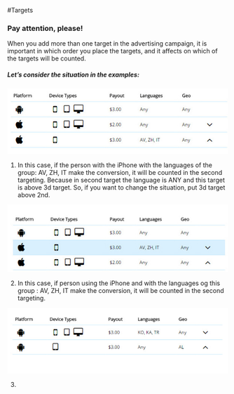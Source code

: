 #Targets


### Pay attention, please!



When you add more than one target in the advertising campaign, it is important in which order you place the targets, and it affects on which of the targets will be counted.


##### Let’s consider the situation in the examples:

![](images/target1.jpg)

1)	In this case, if the person with the iPhone with the languages of the group: AV, ZH, IT  make the conversion, it will be counted in the second targeting. Because in second target the language is ANY and this target is above 3d target. So, if you want to change the situation, put 3d target above 2nd. 


![](images/target-2.jpg)

2) In this case, if person using the iPhone and with the languages og this group : AV, ZH, IT  make the conversion, it will be counted in the second targeting.

![](images/targets-3.jpg)

3)